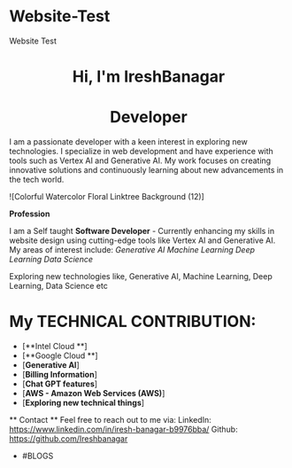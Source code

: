 # Website-Test
Website Test

<h1 align="center">Hi, I'm IreshBanagar </h1>

<h1 align="center"> Developer </h1>

I am a passionate developer with a keen interest in exploring new technologies. I specialize in web development and have experience with tools such as Vertex AI and Generative AI. My work focuses on creating innovative solutions and continuously learning about new advancements in the tech world.

![Colorful Watercolor Floral Linktree Background (12)]

**Profession**

I am a Self taught ******Software Developer****** - Currently enhancing my skills in website design using cutting-edge tools like Vertex AI and Generative AI. My areas of interest include:
  *Generative AI*
  *Machine Learning*
  *Deep Learning*
  *Data Science*
  
<p align="left"> Exploring new technologies like, Generative AI, Machine Learning, Deep Learning, Data Science etc</p>


# **My TECHNICAL CONTRIBUTION:**
- [**Intel Cloud **]
- [**Google Cloud **]
- [**Generative AI**]
- [**Billing Information**]
- [**Chat GPT features**]
- [**AWS - Amazon Web Services (AWS)**]
- [**Exploring new technical things**]


** Contact **
Feel free to reach out to me via:
LinkedIn: https://www.linkedin.com/in/iresh-banagar-b9976bba/
Github: https://github.com/Ireshbanagar
- #BLOGS
